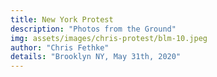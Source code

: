 ```yaml
---
title: New York Protest
description: "Photos from the Ground"
img: assets/images/chris-protest/blm-10.jpeg
author: "Chris Fethke"
details: "Brooklyn NY, May 31th, 2020"
---
```

